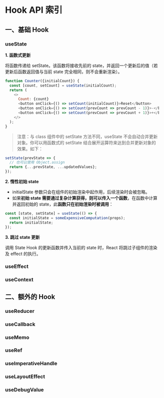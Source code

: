 # Hook API 索引

## 一、基础 Hook

### useState

**1. 函数式更新**

将函数传递给 setState。该函数将接收先前的 state，并返回一个更新后的值（若更新后函数返回值与当前 state 完全相同，则不会重新渲染）。

```js
function Counter({initialCount}) {
  const [count, setCount] = useState(initialCount);
  return (
    <>
      Count: {count}
      <button onClick={() => setCount(initialCount)}>Reset</button>
      <button onClick={() => setCount(prevCount => prevCount - 1)}>-</button>
      <button onClick={() => setCount(prevCount => prevCount + 1)}>+</button>
    </>
  );
}
```

> 注意：与 class 组件中的 setState 方法不同，useState 不会自动合并更新对象。你可以用函数式的 setState 结合展开运算符来达到合并更新对象的效果。如下：
```js
setState(prevState => {
  // 也可以使用 Object.assign
  return {...prevState, ...updatedValues};
});
```

**2. 惰性初始 state**
* initialState 参数只会在组件的初始渲染中起作用，后续渲染时会被忽略。
* 如果**初始 state 需要通过复杂计算获得，则可以传入一个函数**，在函数中计算并返回初始的 state，此**函数只在初始渲染时被调用**：
```js
const [state, setState] = useState(() => {
  const initialState = someExpensiveComputation(props);
  return initialState;
});
```

**3. 跳过 state 更新**
<!-- todo 不知道具体干了啥 -->
调用 State Hook 的更新函数并传入当前的 state 时，React 将跳过子组件的渲染及 effect 的执行。

### useEffect



### useContext

## 二、额外的 Hook

### useReducer

### useCallback

### useMemo


### useRef


### useImperativeHandle


### useLayoutEffect

### useDebugValue




